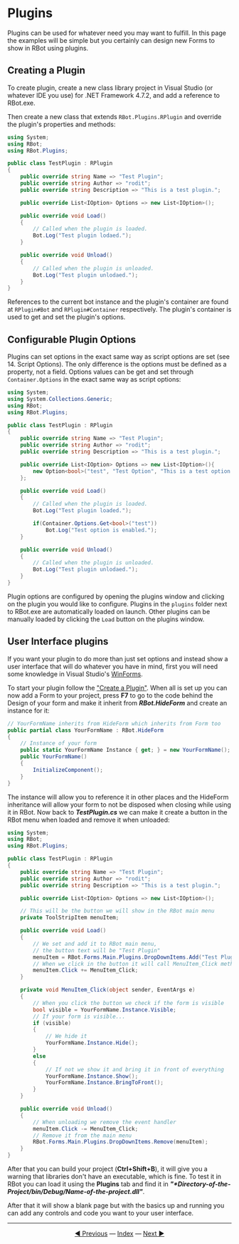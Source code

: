 # Plugins

Plugins can be used for whatever need you may want to fulfill. In this page the examples will be simple but you certainly can design new Forms to show in RBot using plugins.

## Creating a Plugin

To create plugin, create a new class library project in Visual Studio (or whatever IDE you use) for .NET Framework 4.7.2, and add a reference to RBot.exe.

Then create a new class that extends `RBot.Plugins.RPlugin` and override the plugin's properties and methods:

```csharp
using System;
using RBot;
using RBot.Plugins;

public class TestPlugin : RPlugin
{
    public override string Name => "Test Plugin";
    public override string Author => "rodit";
    public override string Description => "This is a test plugin.";

    public override List<IOption> Options => new List<IOption>();

    public override void Load()
    {
        // Called when the plugin is loaded.
        Bot.Log("Test plugin lodaed.");
    }

    public override void Unload()
    {
        // Called when the plugin is unloaded.
        Bot.Log("Test plugin unlodaed.");
    }
}
```

References to the current bot instance and the plugin's container are found at `RPlugin#Bot` and `RPlugin#Container` respectively. The plugin's container is used to get and set the plugin's options.

## Configurable Plugin Options

Plugins can set options in the exact same way as script options are set (see 14. Script Options). The only difference is the options must be defined as a property, not a field. Options values can be get and set through `Container.Options` in the exact same way as script options:

```csharp
using System;
using System.Collections.Generic;
using RBot;
using RBot.Plugins;

public class TestPlugin : RPlugin
{
    public override string Name => "Test Plugin";
    public override string Author => "rodit";
    public override string Description => "This is a test plugin.";

    public override List<IOption> Options => new List<IOption>(){
        new Option<bool>("test", "Test Option", "This is a test option.", true)
    };

    public override void Load()
    {
        // Called when the plugin is loaded.
        Bot.Log("Test plugin loaded.");

        if(Container.Options.Get<bool>("test"))
            Bot.Log("Test option is enabled.");
    }

    public override void Unload()
    {
        // Called when the plugin is unloaded.
        Bot.Log("Test plugin unlodaed.");
    }
}
```

Plugin options are configured by opening the plugins window and clicking on the plugin you would like to configure. Plugins in the `plugins` folder next to RBot.exe are automatically loaded on launch. Other plugins can be manually loaded by clicking the `Load` button on the plugins window.

## User Interface plugins

If you want your plugin to do more than just set options and instead show a user interface that will do whatever you have in mind, first you will need some knowledge in Visual Studio's [WinForms](https://docs.microsoft.com/en-us/dotnet/desktop/winforms/?view=netframeworkdesktop-4.8 "WinForms Documentation").

To start your plugin follow the ["Create a Plugin"](#creating-a-plugin). When all is set up you can now add a Form to your project, press **F7** to go to the code behind the Design of your form and make it inherit from **_RBot.HideForm_** and create an instance for it:

```csharp
// YourFormName inherits from HideForm which inherits from Form too
public partial class YourFormName : RBot.HideForm
{
    // Instance of your form
    public static YourFormName Instance { get; } = new YourFormName();
    public YourFormName()
    {
        InitializeComponent();
    }
}
```

The instance will allow you to reference it in other places and the HideForm inheritance will allow your form to not be disposed when closing while using it in RBot. Now back to **_TestPlugin.cs_** we can make it create a button in the RBot menu when loaded and remove it when unloaded:

```csharp
using System;
using RBot;
using RBot.Plugins;

public class TestPlugin : RPlugin
{
    public override string Name => "Test Plugin";
    public override string Author => "rodit";
    public override string Description => "This is a test plugin.";

    public override List<IOption> Options => new List<IOption>();

    // This will be the button we will show in the RBot main menu
    private ToolStripItem menuItem;

    public override void Load()
    {
        // We set and add it to RBot main menu, 
        // the button text will be "Test Plugin"
        menuItem = RBot.Forms.Main.Plugins.DropDownItems.Add("Test Plugin");
        // When we click in the button it will call MenuItem_Click method
        menuItem.Click += MenuItem_Click;
    }

    private void MenuItem_Click(object sender, EventArgs e)
    {
        // When you click the button we check if the form is visible
        bool visible = YourFormName.Instance.Visible;
        // If your form is visible...
        if (visible)
        {
            // We hide it
            YourFormName.Instance.Hide();
        }
        else
        {
            // If not we show it and bring it in front of everything
            YourFormName.Instance.Show();
            YourFormName.Instance.BringToFront();
        }
    }

    public override void Unload()
    {
        // When unloading we remove the event handler
        menuItem.Click -= MenuItem_Click;
        // Remove it from the main menu
        RBot.Forms.Main.Plugins.DropDownItems.Remove(menuItem);
    }
}
```

After that you can build your project (**Ctrl+Shift+B**), it will give you a warning that libraries don't have an executable, which is fine. To test it in RBot you can load it using the **Plugins** tab and find it in **_"*Directory-of-the-Project/bin/Debug/Name-of-the-project.dll"_**.

After that it will show a blank page but with the basics up and running you can add any controls and code you want to your user interface.

---------
<center><a href="/Rbot-Scripts/Object Classes and Enums" title="Object Classes and Enums">◄ Previous</a> — <a href="/Rbot-Scripts/" title="Back to Index">Index</a> — <a href="/Rbot-Scripts/Examples" title="Examples">Next ►</a></center>